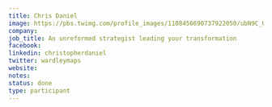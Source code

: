 ```yaml
---
title: Chris Daniel
image: https://pbs.twimg.com/profile_images/1108456690737922050/ubN9C_Q6_400x400.jpg
company: 
job_title: An unreformed strategist leading your transformation
facebook: 
linkedin: christopherdaniel
twitter: wardleymaps
website:
notes:
status: done
type: participant
---
```


<!-- I find myself more and more in a role of a person, whose task is to guide you through the process of discovery. When you (or your company) are stuck, I can sit with you and teach you how to build situational awareness, how to find next possible actions, and ensure, that after the end of the process, you will walk away with a clear mind.  -->
